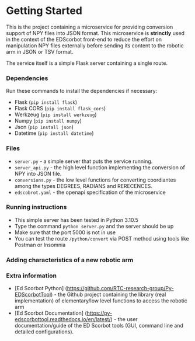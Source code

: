 # Getting Started
This is the project containing a microservice for providing conversion support of NPY files into JSON format.
This microservice is **strinctly** used in the context of the EDScorbot front-end to reduce the effort on manipulation NPY files externally before sending its content to the robotic arm in JSON or TSV format.

The service itself is a simple Flask server containing a single route. 

### Dependencies
Run these commands to install the dependencies if necessary:
* Flask (`pip install flask`)
* Flask CORS (`pip install flask_cors`)
* Werkzeug (`pip install werkzeug`)
* Numpy (`pip install numpy`)
* Json (`pip install json`)
* Datetime (`pip install datetime`)

### Files
* `server.py` - a simple server that puts the service running.
* `server_api.py` - the high level function implementing the conversion of NPY into JSON file. 
* `conversions.py` - the low level functions for converting coordiantes among the types DEGREES, RADIANS and RERECENCES.
* `edscobrot.yaml` - the openapi specification of the microservice

### Running instructions
* This simple server has been tested in Python 3.10.5 
* Type the command `python server.py` and the server should be up
* Make sure that the port 5000 is not in use
* You can test the route `/python/convert` via POST method using tools like Postman or Insomnia

### Adding characteristics of a new robotic arm

### Extra information
* [Ed Scorbot Python] (https://github.com/RTC-research-group/Py-EDScorbotTool) - the Github project containing the library (real implementation) of elementary/low level functions to access the robotic arm
* [Ed Scorbot Documentation] (https://py-edscorbottool.readthedocs.io/en/latest/) - the user documentation/guide of the ED Scorbot tools (GUI, command line and detailed configurations). 